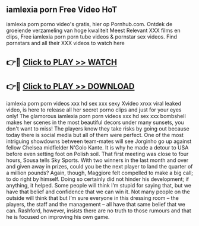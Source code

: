 ## iamlexia porn Free Video HoT 

iamlexia porn porno video's gratis, hier op Pornhub.com. Ontdek de groeiende verzameling van hoge kwaliteit Meest Relevant XXX films en clips,
Free iamlexia porn porn tube videos & pornstar sex videos. Find pornstars and all their XXX videos to watch here


## 👉🔴 [Click to PLAY >> WATCH](http://us.freeplayer.one?title=iamlexia_porn&ref=16D)

## 👉🔴 [Click to PLAY >> DOWNLOAD](http://us.freeplayer.one?title=iamlexia_porn&ref=16D)


iamlexia porn porn videos xxx hd sex xxx sexy Xvideo xnxx viral leaked video, is here to release all her secret porno clips and just for your eyes only! The glamorous iamlexia porn porn videos xxx hd sex xxx bombshell makes her scenes in the most beautiful decors under many sunsets, you don't want to miss! The players know they take risks by going out because today there is social media but all of them were perfect. One of the most intriguing showdowns between team-mates will see Jorginho go up against fellow Chelsea midfielder N'Golo Kante. It is why he made a detour to USA before even setting foot on Polish soil. That first meeting was close to four hours, Sousa tells Sky Sports. With two winners in the last month and over and given away in prizes, could you be the next player to land the quarter of a million pounds? Again, though, Maggiore felt compelled to make a big call; to do right by himself. Doing so certainly did not hinder his development; if anything, it helped. Some people will think I’m stupid for saying that, but we have that belief and confidence that we can win it. Not many people on the outside will think that but I’m sure everyone in this dressing room – the players, the staff and the management – all have that same belief that we can. Rashford, however, insists there are no truth to those rumours and that he is focused on improving his own game.